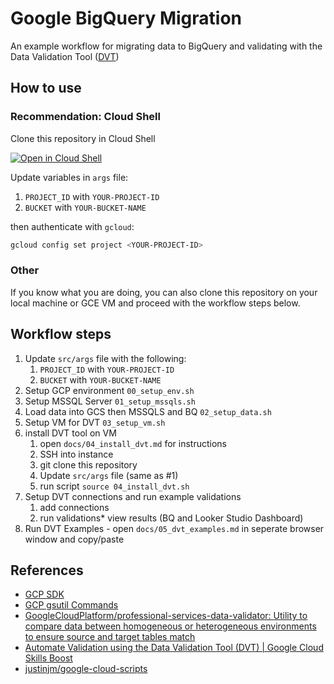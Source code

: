 # Google BigQuery Migration 

An example workflow for migrating data to BigQuery and validating with the Data Validation Tool ([DVT](https://github.com/GoogleCloudPlatform/professional-services-data-validator))

## How to use

### Recommendation: Cloud Shell

Clone this repository in Cloud Shell

[![Open in Cloud Shell](https://gstatic.com/cloudssh/images/open-btn.svg)](https://ssh.cloud.google.com/cloudshell/editor?cloudshell_git_repo=https://github.com/justinjm/gcp-bigquery-migration)

Update variables in `args` file:

1. `PROJECT_ID` with `YOUR-PROJECT-ID`  
2. `BUCKET` with `YOUR-BUCKET-NAME`

then authenticate with `gcloud`:

```sh
gcloud config set project <YOUR-PROJECT-ID>
```

### Other

If you know what you are doing, you can also clone this repository on your local machine or GCE VM and proceed with the workflow steps below.

## Workflow steps

1. Update `src/args` file with the following: 
   1. `PROJECT_ID` with `YOUR-PROJECT-ID`
   2. `BUCKET` with `YOUR-BUCKET-NAME`
2. Setup GCP environment `00_setup_env.sh`
3. Setup MSSQL Server `01_setup_mssqls.sh`
4. Load data into GCS then MSSQLS and BQ  `02_setup_data.sh`
5. Setup VM for DVT `03_setup_vm.sh`
6. install DVT tool on VM
   1. open `docs/04_install_dvt.md` for instructions 
   2. SSH into instance
   3. git clone this repository
   4. Update `src/args` file (same as #1) 
   5. run script `source 04_install_dvt.sh`
7. Setup DVT connections and run example validations
   1. add connections
   2. run validations* view results (BQ and Looker Studio Dashboard)
8. Run DVT Examples - open `docs/05_dvt_examples.md` in seperate browser window and copy/paste

## References

* [GCP SDK](https://cloud.google.com/sdk/docs/)  
* [GCP gsutil Commands](https://cloud.google.com/storage/docs/gsutil)
* [GoogleCloudPlatform/professional-services-data-validator: Utility to compare data between homogeneous or heterogeneous environments to ensure source and target tables match](https://github.com/GoogleCloudPlatform/professional-services-data-validator)
* [Automate Validation using the Data Validation Tool (DVT) | Google Cloud Skills Boost](https://www.cloudskillsboost.google/focuses/45997?parent=catalog)
* [justinjm/google-cloud-scripts](https://github.com/justinjm/google-cloud-scripts)

